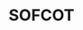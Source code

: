 ---
#preview
title: SOFCOT
image: https://is1-ssl.mzstatic.com/image/thumb/Purple211/v4/44/d9/f5/44d9f5b2-ec0d-75fa-08fb-53fcf3df05ad/AppIcon-0-0-1x_U007emarketing-0-10-0-85-220.png/230x0w.webp
category: Mobile Application
category_slug: mobile-application
#portfolio image size for masonry layout: horizontal, vertical, square
masonrySize: horizontal

#full details
description:
  title: Description
  content: "
      <p>L’application officielle du CNP - SOFCOT est dédiée à tous les chirurgiens orthopédistes et trautamatologiques. Elle vous permet d’accéder en un clic à tous les contenus en lien avec votre pratique orthopédique. Vous pouvez également accéder à l’espace destiné aux membres et si vous le souhaitez, devenir membre.

Et pour plus d’efficacité, votre appli Sofcot contient le Congrès #SOFCOT. En la téléchargeant, vous accédez à tout le contenu du congrès #SOFCOT : programme, orateurs, abstracts, exposants, plan interactif...</p>
  "
  button:
    label: Read More
    link: https://www.sofcot.fr/

details:
  title: Project details
  items:
    - label: Order Date
      value: 24.01.2024

    - label: Final Date
      value: 12.02.2025

    - label: Status
      value: Completed

    - label: Client
      value: Sofcot

    - label: Location
      value: Paris • France

carousel:
  - image: https://is1-ssl.mzstatic.com/image/thumb/PurpleSource112/v4/a2/29/a1/a229a128-bc41-0657-5ac1-6ba147b2b187/384a234a-e426-49b8-9d0e-60569bab2c35_page_kiosk.png/230x0w.webp
    alt: image

  - image: https://is1-ssl.mzstatic.com/image/thumb/PurpleSource112/v4/ba/66/ec/ba66ec25-7a32-941b-beb9-de4322fdbb25/e01269b7-cdaa-4afa-8c73-9e863906e678_page_portail_asso.png/230x0w.webp
    alt: image

  - image: https://is1-ssl.mzstatic.com/image/thumb/PurpleSource122/v4/78/1c/a0/781ca095-d901-decc-05af-6c13b411e1ef/431ba231-db80-484a-9bd5-69f6d5998f55_page_actualite_U0301s.png/230x0w.webp
    alt: image

  - image: https://is1-ssl.mzstatic.com/image/thumb/PurpleSource112/v4/1d/a0/6d/1da06dc0-4c34-d7cc-2485-be6b8dbc1552/9c710b14-101f-4ab3-9f99-e31522c27ca4_page_portail_congre_U0300s.png/230x0w.webp
    alt: image

---